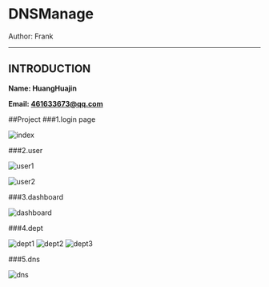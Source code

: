 # DNSManage

Author: Frank



---

## INTRODUCTION

**Name: HuangHuajin**


**Email: 461633673@qq.com**

##Project
###1.login page

 ![index](https://raw.githubusercontent.com/frank8862017/dnsmanage/master/img/login.png)


###2.user

 ![user1](https://raw.githubusercontent.com/frank8862017/dnsmanage/master/img/user1.png)
 
 ![user2](https://raw.githubusercontent.com/frank8862017/dnsmanage/master/img/user2.png)

###3.dashboard

 ![dashboard](https://raw.githubusercontent.com/frank8862017/dnsmanage/master/img/dashboard.png)

 
###4.dept


 ![dept1](https://raw.githubusercontent.com/frank8862017/dnsmanage/master/img/dept1.png)
 ![dept2](https://raw.githubusercontent.com/frank8862017/dnsmanage/master/img/dept2.png)
 ![dept3](https://raw.githubusercontent.com/frank8862017/dnsmanage/master/img/dept3.png)
 
###5.dns

 ![dns](https://raw.githubusercontent.com/frank8862017/dnsmanage/master/img/dns.png)



 

 